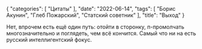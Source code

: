 {
   "categories": [
      "Цитаты"
   ],
   "date": "2022-06-14",
   "tags": [
      "Борис Акунин",
      "Глеб Пожарский",
      "Статский советник"
   ],
   "title": "Выход"
}

Нет, впрочем есть ещё один путь: отойти в сторонку, п-промолчать многозначительно и поглядеть, чем всё кончится. Самый что ни на есть русский интеллигентский фокус.

